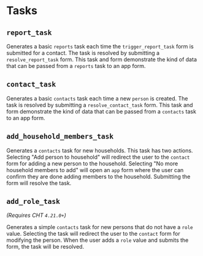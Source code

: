 # Tasks

## `report_task`

Generates a basic `reports` task each time the `trigger_report_task` form is submitted for a contact. The task is resolved by submitting a `resolve_report_task` form. This task and form demonstrate the kind of data that can be passed from a `reports` task to an app form.

## `contact_task`

Generates a basic `contacts` task each time a new `person` is created. The task is resolved by submitting a `resolve_contact_task` form. This task and form demonstrate the kind of data that can be passed from a `contacts` task to an app form.

## `add_household_members_task`

Generates a `contacts` task for new households. This task has two actions. Selecting "Add person to household" will redirect the user to the `contact` form for adding a new person to the household. Selecting "No more household members to add" will open an `app` form where the user can confirm they are done adding members to the household. Submitting the form will resolve the task.

## `add_role_task`

_(Requires CHT `4.21.0+`)_

Generates a simple `contacts` task for new persons that do not have a `role` value. Selecting the task will redirect the user to the `contact` form for modifying the person. When the user adds a `role` value and submits the form, the task will be resolved.
